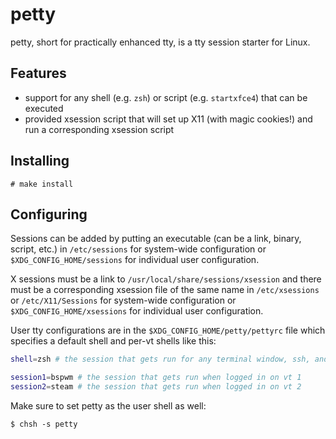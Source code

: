 petty
=====

petty, short for practically enhanced tty, is a tty session starter for Linux.


Features
--------

* support for any shell (e.g. `zsh`) or script (e.g. `startxfce4`) that can be executed
* provided xsession script that will set up X11 (with magic cookies!) and run a corresponding xsession script


Installing
----------

```
# make install
```


Configuring
-----------

Sessions can be added by putting an executable (can be a link, binary, script, etc.) in `/etc/sessions` for system-wide configuration or `$XDG_CONFIG_HOME/sessions` for individual user configuration.

X sessions must be a link to `/usr/local/share/sessions/xsession` and there must be a corresponding xsession file of the same name in `/etc/xsessions` or `/etc/X11/Sessions` for system-wide configuration or `$XDG_CONFIG_HOME/xsessions` for individual user configuration.

User tty configurations are in the `$XDG_CONFIG_HOME/petty/pettyrc` file which specifies a default shell and per-vt shells like this:

```sh
shell=zsh # the session that gets run for any terminal window, ssh, and unspecified vts

session1=bspwm # the session that gets run when logged in on vt 1
session2=steam # the session that gets run when logged in on vt 2
```

Make sure to set petty as the user shell as well:


```
$ chsh -s petty
```
